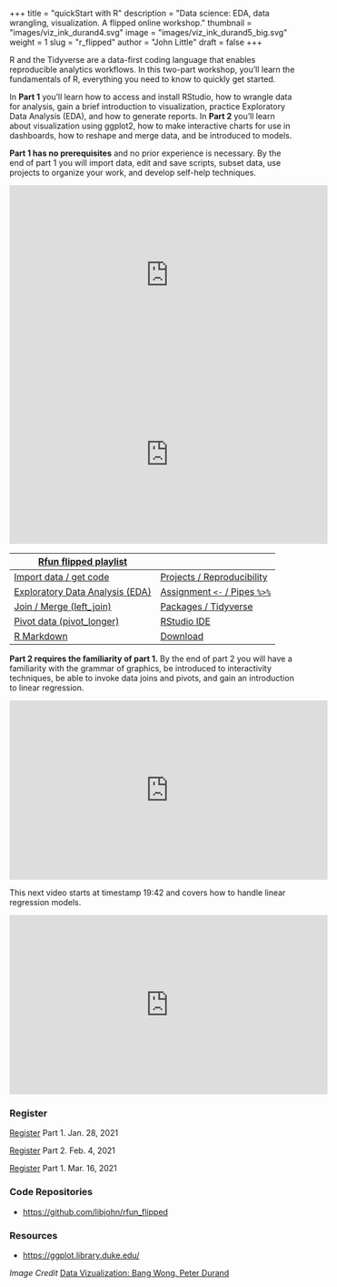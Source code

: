 +++
title = "quickStart with R"
description = "Data science: EDA, data wrangling, visualization.  A flipped online workshop."
thumbnail = "images/viz_ink_durand4.svg"
image = "images/viz_ink_durand5_big.svg"
weight = 1
slug = "r_flipped"
author = "John Little"
draft = false
+++

<!-- image credit https://www.flickr.com/photos/alphachimpstudio/15654262247/ -->

R and the Tidyverse are a data-first coding language that enables reproducible analytics workflows.  In this two-part workshop, you’ll learn the fundamentals of R, everything you need to know to quickly get started.

In **Part 1** you’ll learn how to access and install RStudio, how to wrangle data for analysis, gain a brief introduction to visualization, practice Exploratory Data Analysis (EDA), and how to generate reports.  In **Part 2** you’ll learn about visualization using ggplot2, how to make interactive charts for use in dashboards, how to reshape and merge data, and be introduced to models.

**Part 1 has no prerequisites** and no prior experience is necessary. By the end of part 1 you will import data, edit and save scripts, subset data, use projects to organize your work, and develop self-help techniques. 

<iframe width="560" height="315" src="https://www.youtube.com/embed/Wmozk2qEsL0" frameborder="0" allow="accelerometer; autoplay; clipboard-write; encrypted-media; gyroscope; picture-in-picture" allowfullscreen></iframe>  

<iframe width="560" height="315" src="https://www.youtube.com/embed/PGSXf-NMWVg" frameborder="0" allow="accelerometer; autoplay; clipboard-write; encrypted-media; gyroscope; picture-in-picture" allowfullscreen></iframe>  

[Rfun flipped playlist](https://youtube.com/playlist?list=PLIUcX1JrVUNWBUl4Cwu8psxxDVZCvrJHk) | &nbsp;  
--- | --- 
[Import data / get code](https://youtu.be/BKDkj7I4L-Y)           | [Projects / Reproducibility](https://youtu.be/w_xCkbf7iYw)  
[Exploratory Data Analysis (EDA)](https://youtu.be/UVxgc2SY608)  | [Assignment `<-` / Pipes `%>%`](https://youtu.be/FK5UKBT-8iw)  
[Join / Merge (left_join)](https://youtu.be/GJUcnEV_6O0)         | [Packages / Tidyverse](https://youtu.be/v4tmOymwznQ) 
[Pivot data (pivot_longer)](https://youtu.be/sspFC2m8fog)        | [RStudio IDE](https://youtu.be/ALtCStU1aNE) 
[R Markdown](https://youtu.be/Sm3uuVVtXak)                       | [Download](https://youtu.be/udPgQWHDpz8)


**Part 2 requires the familiarity of part 1.**  By the end of part 2 you will have a familiarity with the grammar of graphics, be introduced to interactivity techniques, be able to invoke data joins and pivots, and gain an introduction to linear regression.

<iframe width="560" height="315" src="https://www.youtube.com/embed/TIJzx5eQbgk" frameborder="0" allow="accelerometer; autoplay; clipboard-write; encrypted-media; gyroscope; picture-in-picture" allowfullscreen></iframe>  

This next video starts at timestamp 19:42 and covers how to handle linear regression models.  
<iframe width="560" height="315" src="https://www.youtube.com/embed/Wmozk2qEsL0?start=1182" frameborder="0" allow="accelerometer; autoplay; clipboard-write; encrypted-media; gyroscope; picture-in-picture" allowfullscreen></iframe>  

### Register

<a href="https://duke.libcal.com/event/7299608" class="button">Register</a> Part 1. Jan. 28, 2021  

<a href="https://duke.libcal.com/event/7299572" class="button">Register</a> Part 2. Feb. 4, 2021   

<a href="https://duke.libcal.com/event/7300155" class="button">Register</a> Part 1. Mar. 16, 2021   


### Code Repositories

- https://github.com/libjohn/rfun_flipped


### Resources

- https://ggplot.library.duke.edu/

*Image Credit* [Data Vizualization: Bang Wong.  Peter Durand](https://www.flickr.com/photos/alphachimpstudio/15654262247/)

